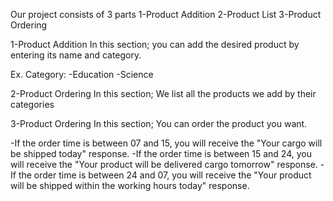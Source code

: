 
Our project consists of 3 parts
1-Product Addition
2-Product List
3-Product Ordering 


1-Product Addition
In this section;
you can add the desired product by entering its name and category.

Ex. Category:
-Education
-Science

2-Product Ordering 
In this section;
We list all the products we add by their categories

3-Product Ordering 
In this section;
You can order the product you want.

-If the order time is between 07 and 15, you will receive the "Your cargo will be shipped today" response.
-If the order time is between 15 and 24, you will receive the "Your product will be delivered cargo tomorrow" response.
-If the order time is between 24 and 07, you will receive the "Your product will be shipped within the working hours today" response.
